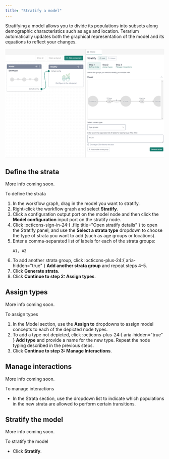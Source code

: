 ```yaml
---
title: "Stratify a model"
---
```


Stratifying a model allows you to divide its populations into subsets along demographic characteristics such as age and location. Terarium automatically updates both the graphical representation of the model and its equations to reflect your changes.

![](../img/models/stratify.png)

## Define the strata

More info coming soon.

<p class="procedure">To define the strata</p>

1. In the workflow graph, drag in the model you want to stratify.
2. Right-click the workflow graph and select **Stratify**.
3. Click a configuration output port on the model node and then click the **Model configuration** input port on the stratify node.
4. Click :octicons-sign-in-24:{ .flip title="Open stratify details" } to open the Stratify panel, and use the **Select a strata type** dropdown to choose the type of strata you want to add (such as age groups or locations).
5. Enter a comma-separated list of labels for each of the strata groups:
    ```
    A1, A2
    ```
6. To add another strata group, click :octicons-plus-24:{ aria-hidden="true" } **Add another strata group** and repeat steps 4&ndash;5.
7. Click **Generate strata**.
8. Click **Continue to step 2: Assign types**.

## Assign types

More info coming soon.

<p class="procedure">To assign types</p>

1. In the Model section, use the **Assign to** dropdowns to assign model concepts to each of the depicted node types.
2. To add a type not depicted, click :octicons-plus-24:{ aria-hidden="true" } **Add type** and provide a name for the new type. Repeat the node typing described in the previous steps.
3. Click **Continue to step 3: Manage Interactions**.

## Manage interactions

More info coming soon.

<p class="procedure">To manage interactions</p>

- In the Strata section, use the dropdown list to indicate which populations in the new strata are allowed to perform certain transitions.

## Stratify the model

More info coming soon.

<p class="procedure">To stratify the model</p>

- Click **Stratify**.
